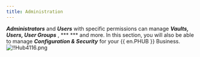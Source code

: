 ```yaml
---
title: Administration
---
```

***Administrators*** and ***Users*** with specific permissions can manage ***Vaults, Users, User Groups*** , ***  *** and more. In this section, you will also be able to manage ***Configuration & Security*** for your {{ en.PHUB }} Business.  
![!!Hub4116.png](https://webdevolutions.azureedge.net/docs/en/hub/Hub4116.png) 